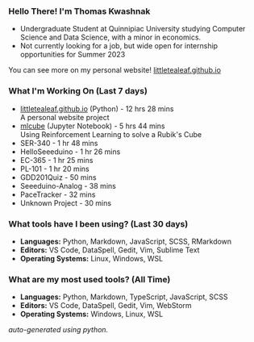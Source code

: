 
### Hello There! I'm Thomas Kwashnak

- Undergraduate Student at Quinnipiac University studying Computer Science and Data Science, with a minor in economics.
- Not currently looking for a job, but wide open for internship opportunities for Summer 2023

You can see more on my personal website! [littletealeaf.github.io](https://littletealeaf.github.io)

### What I'm Working On (Last 7 days)
<ul><li><a href="https://github.com/LittleTealeaf/littletealeaf.github.io">littletealeaf.github.io</a> (Python) - 12 hrs 28 mins<br>A personal website project</li><li><a href="https://github.com/LittleTealeaf/mlcube">mlcube</a> (Jupyter Notebook) - 5 hrs 44 mins<br>Using Reinforcement Learning to solve a Rubik's Cube</li><li>SER-340 - 1 hr 48 mins</li><li>HelloSeeeduino - 1 hr 26 mins</li><li>EC-365 - 1 hr 25 mins</li><li>PL-101 - 1 hr 20 mins</li><li>GDD201Quiz - 50 mins</li><li>Seeeduino-Analog - 38 mins</li><li>PaceTracker - 32 mins</li><li>Unknown Project - 30 mins</li></ul>

### What tools have I been using? (Last 30 days)
- **Languages:** Python, Markdown, JavaScript, SCSS, RMarkdown
- **Editors:** VS Code, DataSpell, Gedit, Vim, Sublime Text
- **Operating Systems:** Linux, Windows, WSL

### What are my most used tools? (All Time)
- **Languages:** Python, Markdown, TypeScript, JavaScript, SCSS
- **Editors:** VS Code, DataSpell, Gedit, Vim, WebStorm
- **Operating Systems:** Windows, Linux, WSL

*auto-generated using python.*
